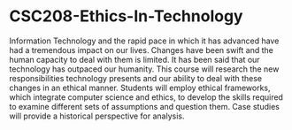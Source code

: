 # CSC208-Ethics-In-Technology

Information Technology and the rapid pace in which it has advanced have had a tremendous impact on our lives. Changes have been swift and the human capacity to deal with them is limited. It has been said that our technology has outpaced our humanity. This course will research the new responsibilities technology presents and our ability to deal with these changes in an ethical manner. Students will employ ethical frameworks, which integrate computer science and ethics, to develop the skills required to examine different sets of assumptions and question them. Case studies will provide a historical perspective for analysis.
